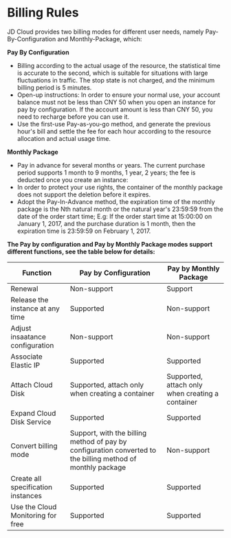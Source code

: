 
# Billing Rules

JD Cloud provides two billing modes for different user needs, namely Pay-By-Configuration and Monthly-Package, which:

**Pay By Configuration**

- Billing according to the actual usage of the resource, the statistical time is accurate to the second, which is suitable for situations with large fluctuations in traffic. The stop state is not charged, and the minimum billing period is 5 minutes.
- Open-up instructions: In order to ensure your normal use, your account balance must not be less than CNY 50 when you open an instance for pay by configuration. If the account amount is less than CNY 50, you need to recharge before you can use it.
- Use the first-use Pay-as-you-go method, and generate the previous hour's bill and settle the fee for each hour according to the resource allocation and actual usage time.

**Monthly Package**
- Pay in advance for several months or years. The current purchase period supports 1 month to 9 months, 1 year, 2 years; the fee is deducted once you create an instance:
- In order to protect your use rights, the container of the monthly package does not support the deletion before it expires.
- Adopt the Pay-In-Advance method, the expiration time of the monthly package is the Nth natural month or the natural year's 23:59:59 from the date of the order start time; E.g: If the order start time at 15:00:00 on January 1, 2017, and the purchase duration is 1 month, then the expiration time is 23:59:59 on February 1, 2017.

**The Pay by configuration and Pay by Monthly Package modes support different functions, see the table below for details:**

Function     | Pay by Configuration |Pay by Monthly Package
-------- | ---|----
Renewal | Non-support|Support
Release the instance at any time  | Supported|Non-support
Adjust insaatance configuration     | Non-support|Non-support
Associate Elastic IP     | Supported| Supported
Attach Cloud Disk   | Supported, attach only when creating a container | Supported, attach only when creating a container 
Expand Cloud Disk Service     | Supported| Supported
Convert billing mode |Support, with the billing method of pay by configuration converted to the billing method of monthly package    | Non-support
Create all specification instances     | Supported  | Supported
Use the Cloud Monitoring for free     | Supported| Supported

